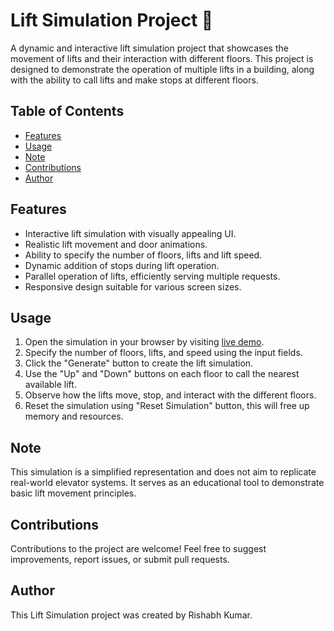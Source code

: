 # Lift Simulation Project 🏢
A dynamic and interactive lift simulation project that showcases the movement of lifts and their interaction with different floors. This project is designed to demonstrate the operation of multiple lifts in a building, along with the ability to call lifts and make stops at different floors.

## Table of Contents
- [Features](#features)
- [Usage](#usage)
- [Note](#note)
- [Contributions](#contributions)
- [Author](#author)

## Features
- Interactive lift simulation with visually appealing UI.
- Realistic lift movement and door animations.
- Ability to specify the number of floors, lifts and lift speed.
- Dynamic addition of stops during lift operation.
- Parallel operation of lifts, efficiently serving multiple requests.
- Responsive design suitable for various screen sizes.

## Usage
1. Open the simulation in your browser by visiting [live demo](https://rk-lift-simulation.pages.dev).
2. Specify the number of floors, lifts, and speed using the input fields.
3. Click the "Generate" button to create the lift simulation.
4. Use the "Up" and "Down" buttons on each floor to call the nearest available lift.
5. Observe how the lifts move, stop, and interact with the different floors.
6. Reset the simulation using "Reset Simulation" button, this will free up memory and resources.

## Note
This simulation is a simplified representation and does not aim to replicate real-world elevator systems. It serves as an educational tool to demonstrate basic lift movement principles.

## Contributions
Contributions to the project are welcome! Feel free to suggest improvements, report issues, or submit pull requests.

## Author
This Lift Simulation project was created by Rishabh Kumar.
